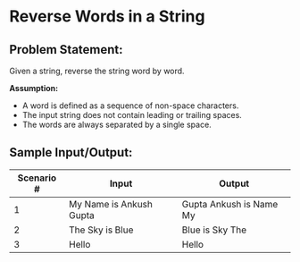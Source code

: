 # Reverse Words in a String

## Problem Statement: ##

Given a string, reverse the string word by word. 

**Assumption:** 
* A word is defined as a sequence of non-space characters.
* The input string does not contain leading or trailing spaces.
* The words are always separated by a single space.

## Sample Input/Output: ##

<table>
    <thead>
        <tr>
            <th>Scenario # </th>
            <th>Input</th>
            <th>Output</th>
        </tr>
    </thead>
    <tbody>
        <tr>
            <td>1</td>
            <td>My Name is Ankush Gupta</td>
            <td>Gupta Ankush is Name My</td>
        </tr>
        <tr>
            <td>2</td>
            <td>The Sky is Blue</td>
            <td>Blue is Sky The</td>
        </tr>
        <tr>
            <td>3</td>
            <td>Hello</td>
            <td>Hello</td>
        </tr>
    </tbody>
</table>
